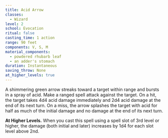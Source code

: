 ```yaml
---
title: Acid Arrow
classes:
  - Wizard
level: 2
school: Evocation
ritual: false
casting_time: 1 action
range: 90 feet
components: V, S, M
material_components:
  - powdered rhubarb leaf
  - an adder's stomach
duration: Instantaneous
saving_throw: None
at_higher_levels: true
---
```


A shimmering green arrow streaks toward a target within range and bursts in a spray of acid. Make a ranged spell attack against the target. On a hit, the target takes 4d4 acid damage immediately and 2d4 acid damage at the end of its next turn. On a miss, the arrow splashes the target with acid for half as much of the initial damage and no damage at the end of its next turn.

**At Higher Levels.** When you cast this spell using a spell slot of 3rd level or higher, the damage (both initial and later) increases by 1d4 for each slot level above 2nd.
